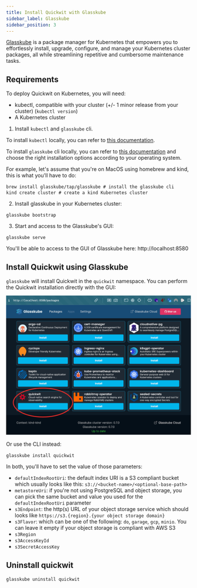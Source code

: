 ```yaml
---
title: Install Quickwit with Glasskube
sidebar_label: Glasskube
sidebar_position: 3
---
```


[Glasskube](https://glasskube.dev) is a package manager for Kubernetes that empowers you to effortlessly install, upgrade, configure, and manage your Kubernetes cluster packages, all while streamlining repetitive and cumbersome maintenance tasks.

## Requirements

To deploy Quickwit on Kubernetes, you will need:

- kubectl, compatible with your cluster (+/- 1 minor release from your cluster) (`kubectl version`)
- A Kubernetes cluster

1. Install `kubectl` and `glasskube` cli.

To install `kubectl` locally, you can refer to [this documentation](https://kubernetes.io/docs/tasks/tools/#install-kubectl).

To install `glasskube` cli locally, you can refer to [this documentation](https://glasskube.dev/docs/getting-started/install) and choose the right installation options according to your operating system.

For example, let's assume that you're on MacOS using homebrew and kind, this is what you'll have to do:

```shell
brew install glasskube/tap/glasskube # install the glasskube cli
kind create cluster # create a kind Kubernetes cluster
```

2. Install glasskube in your Kubernetes cluster:

```shell
glasskube bootstrap
```

3. Start and access to the Glasskube's GUI:

```shell
glasskube serve
```

You'll be able to access to the GUI of Glasskube here: http://localhost:8580

## Install Quickwit using Glasskube

`glasskube` will install Quickwit in the `quickwit` namespace. You can perform the Quickwit installation directly with the GUI:

![screenshot-glasskube-ui.png](../../assets/images/screenshot-glasskube-ui.png)

Or use the CLI instead:

```shell
glasskube install quickwit
```

In both, you'll have to set the value of those parameters:

* `defaultIndexRootUri`: the default index URI is a S3 compliant bucket which usually looks like this: `s3://<bucket-name>/<optional-base-path>`
* `metastoreUri`: if you're not using PostgreSQL and object storage, you can pick the same bucket and value you used for the `defaultIndexRootUri` parameter
* `s3Endpoint`: the http(s) URL of your object storage service which should looks like `https://s3.{region}.{your object storage domain}`
* `s3Flavor`: which can be one of the following: `do`, `garage`, `gcp`, `minio`. You can leave it empty if your object storage is compliant with AWS S3
* `s3Region`
* `s3AccessKeyId`
* `s3SecretAccessKey`

## Uninstall quickwit

```shell
glasskube uninstall quickwit
```
